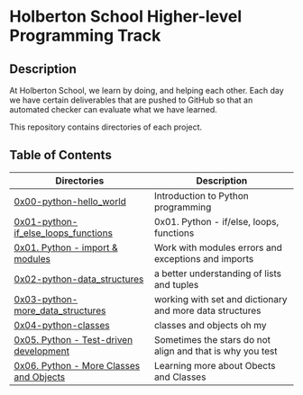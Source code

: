 # Holberton School Higher-level Programming Track

## Description

At Holberton School, we learn by doing, and helping each other. Each day we have certain deliverables that are pushed to GitHub so that an automated checker can evaluate what we have learned.

This repository contains directories of each project.

## Table of Contents

Directories | Description
------- | -------
[0x00-python-hello_world](https://github.com/ronroeandassociates/holbertonschool-higher_level_programming/tree/main/0x00-python-hello_world) | Introduction to Python programming
[0x01-python-if_else_loops_functions](https://github.com/ronroeandassociates/holbertonschool-higher_level_programming/tree/main/0x01-python-if_else_loops_functions) | 0x01. Python - if/else, loops, functions
[0x01. Python - import & modules](https://github.com/ronroeandassociates/holbertonschool-higher_level_programming/tree/main/0x01-python-import_modules) | Work with modules errors and exceptions and imports
[0x02-python-data_structures](https://github.com/ronroeandassociates/holbertonschool-higher_level_programming/blob/main/0x02-python-data_structures) | a better understanding of lists and tuples
[0x03-python-more_data_structures](https://github.com/ronroeandassociates/holbertonschool-higher_level_programming/blob/main/0x03-python-more_data_structures) | working with set and dictionary and more data structures
[0x04-python-classes](https://github.com/ronroeandassociates/holbertonschool-higher_level_programming/blob/main/0x04-python-classes) | classes and objects oh my
[0x05. Python - Test-driven development](https://github.com/ronroeandassociates/holbertonschool-higher_level_programming/blob/main/0x07-python-test_driven_development) | Sometimes the stars do not align and that is why you test
[0x06. Python - More Classes and Objects](https://github.com/ronroeandassociates/holbertonschool-higher_level_programming/blob/main/0x06-python-more_classes) | Learning more about Obects and Classes
